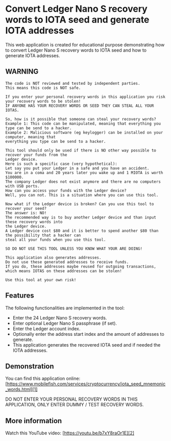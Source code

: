 # Convert Ledger Nano S recovery words to IOTA seed and generate IOTA addresses
This web application is created for educational purpose demonstrating how to convert Ledger Nano S recovery words to IOTA seed and how to generate IOTA addresses.

[1]: https://www.mobilefish.com/services/cryptocurrency/iota_seed_mnemonic_words.html "Mobilefish.com"
[2]: https://youtu.be/b7xY8raOr1E "YouTube"
## WARNING

```
The code is NOT reviewed and tested by independent parties.  
This means this code is NOT safe.

If you enter your personal recovery words in this application you risk your recovery words to be stolen!  
IF ANYONE HAS YOUR RECOVERY WORDS OR SEED THEY CAN STEAL ALL YOUR IOTAS.

So, how is it possible that someone can steal your recovery words?
Example 1: This code can be manipulated, meaning that everything you type can be send to a hacker.
Example 2: Malicious software (eg keylogger) can be installed on your computer, meaning that
everything you type can be send to a hacker.

This tool should only be used if there is NO other way possible to recover your funds from the
Ledger device.
Here is such a specific case (very hypothetical):
Let say you put your Ledger in a safe and you have an accident.
You are in a coma and 20 years later you wake up and 1 MIOTA is worth $100000.
The company Ledger does not exist anymore and there are no computers with USB ports.
How can you access your funds with the Ledger device?
Well, you can not. This is a situation where you can use this tool.

Now what if the Ledger device is broken? Can you use this tool to recover your seed?
The answer is: NO!
The recommended way is to buy another Ledger device and than input these recovery words into
the Ledger device.
A Ledger device cost $80 and it is better to spend another $80 than the possibility that a hacker can
steal all your funds when you use this tool.

SO DO NOT USE THIS TOOL UNLESS YOU KNOW WHAT YOUR ARE DOING!

This application also generates addresses.  
Do not use these generated addresses to receive funds.  
If you do, these addresses maybe reused for outgoing transactions,  
which means IOTAS on these addresses can be stolen!

Use this tool at your own risk!
```

## Features

The following functionalities are implemented in the tool:  
- Enter the 24 Ledger Nano S recovery words.  
- Enter optional Ledger Nano S passphrase (if set).  
- Enter the Ledger account index.  
- Optionally enter the address start index and the amount of addresses to generate.  
- This application generates the recovered IOTA seed and if needed the IOTA addresses.  

## Demonstration

You can find this application online:  
[https://www.mobilefish.com/services/cryptocurrency/iota_seed_mnemonic_words.html][1]

DO NOT ENTER YOUR PERSONAL RECOVERY WORDS IN THIS APPLICATION, ONLY ENTER DUMMY / TEST RECOVERY WORDS.

## More information
Watch this YouTube video: [https://youtu.be/b7xY8raOr1E][2]
